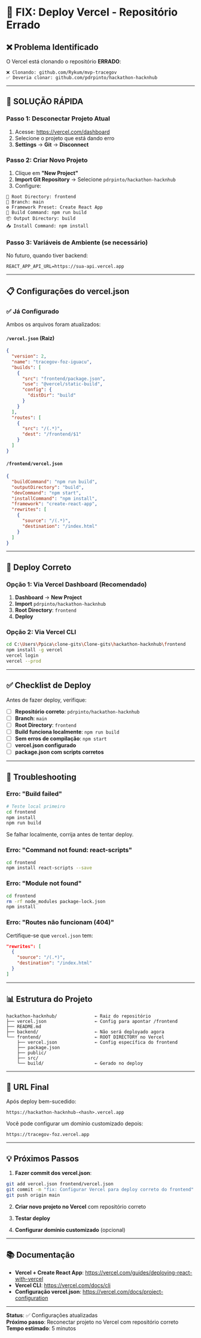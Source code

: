 # 🚨 FIX: Deploy Vercel - Repositório Errado

## ❌ Problema Identificado

O Vercel está clonando o repositório **ERRADO**:

```
❌ Clonando: github.com/Rykum/mvp-tracegov
✅ Deveria clonar: github.com/pdrpinto/hackathon-hacknhub
```

---

## 🔧 SOLUÇÃO RÁPIDA

### Passo 1: Desconectar Projeto Atual

1. Acesse: https://vercel.com/dashboard
2. Selecione o projeto que está dando erro
3. **Settings** → **Git** → **Disconnect**

### Passo 2: Criar Novo Projeto

1. Clique em **"New Project"**
2. **Import Git Repository** → Selecione `pdrpinto/hackathon-hacknhub`
3. Configure:

```
📁 Root Directory: frontend
🌿 Branch: main
⚙️ Framework Preset: Create React App
🔨 Build Command: npm run build
📦 Output Directory: build
📥 Install Command: npm install
```

### Passo 3: Variáveis de Ambiente (se necessário)

No futuro, quando tiver backend:
```env
REACT_APP_API_URL=https://sua-api.vercel.app
```

---

## 📋 Configurações do vercel.json

### ✅ Já Configurado

Ambos os arquivos foram atualizados:

#### `/vercel.json` (Raiz)
```json
{
  "version": 2,
  "name": "tracegov-foz-iguacu",
  "builds": [
    {
      "src": "frontend/package.json",
      "use": "@vercel/static-build",
      "config": {
        "distDir": "build"
      }
    }
  ],
  "routes": [
    {
      "src": "/(.*)",
      "dest": "/frontend/$1"
    }
  ]
}
```

#### `/frontend/vercel.json`
```json
{
  "buildCommand": "npm run build",
  "outputDirectory": "build",
  "devCommand": "npm start",
  "installCommand": "npm install",
  "framework": "create-react-app",
  "rewrites": [
    {
      "source": "/(.*)",
      "destination": "/index.html"
    }
  ]
}
```

---

## 🚀 Deploy Correto

### Opção 1: Via Vercel Dashboard (Recomendado)

1. **Dashboard** → **New Project**
2. **Import** `pdrpinto/hackathon-hacknhub`
3. **Root Directory**: `frontend`
4. **Deploy**

### Opção 2: Via Vercel CLI

```bash
cd C:\Users\Ppica\clone-gits\Clone-gits\hackathon-hacknhub\frontend
npm install -g vercel
vercel login
vercel --prod
```

---

## ✅ Checklist de Deploy

Antes de fazer deploy, verifique:

- [ ] **Repositório correto**: `pdrpinto/hackathon-hacknhub`
- [ ] **Branch**: `main`
- [ ] **Root Directory**: `frontend`
- [ ] **Build funciona localmente**: `npm run build`
- [ ] **Sem erros de compilação**: `npm start`
- [ ] **vercel.json configurado**
- [ ] **package.json com scripts corretos**

---

## 🐛 Troubleshooting

### Erro: "Build failed"

```bash
# Teste local primeiro
cd frontend
npm install
npm run build
```

Se falhar localmente, corrija antes de tentar deploy.

### Erro: "Command not found: react-scripts"

```bash
cd frontend
npm install react-scripts --save
```

### Erro: "Module not found"

```bash
cd frontend
rm -rf node_modules package-lock.json
npm install
```

### Erro: "Routes não funcionam (404)"

Certifique-se que `vercel.json` tem:
```json
"rewrites": [
  {
    "source": "/(.*)",
    "destination": "/index.html"
  }
]
```

---

## 📊 Estrutura do Projeto

```
hackathon-hacknhub/              ← Raiz do repositório
├── vercel.json                  ← Config para apontar /frontend
├── README.md
├── backend/                     ← Não será deployado agora
└── frontend/                    ← ROOT DIRECTORY no Vercel
    ├── vercel.json              ← Config específica do frontend
    ├── package.json
    ├── public/
    ├── src/
    └── build/                   ← Gerado no deploy
```

---

## 🎯 URL Final

Após deploy bem-sucedido:
```
https://hackathon-hacknhub-<hash>.vercel.app
```

Você pode configurar um domínio customizado depois:
```
https://tracegov-foz.vercel.app
```

---

## 💡 Próximos Passos

1. **Fazer commit dos vercel.json**:
```bash
git add vercel.json frontend/vercel.json
git commit -m "fix: Configurar Vercel para deploy correto do frontend"
git push origin main
```

2. **Criar novo projeto no Vercel** com repositório correto

3. **Testar deploy**

4. **Configurar domínio customizado** (opcional)

---

## 📚 Documentação

- **Vercel + Create React App**: https://vercel.com/guides/deploying-react-with-vercel
- **Vercel CLI**: https://vercel.com/docs/cli
- **Configuração vercel.json**: https://vercel.com/docs/project-configuration

---

**Status**: ✅ Configurações atualizadas  
**Próximo passo**: Reconectar projeto no Vercel com repositório correto  
**Tempo estimado**: 5 minutos
